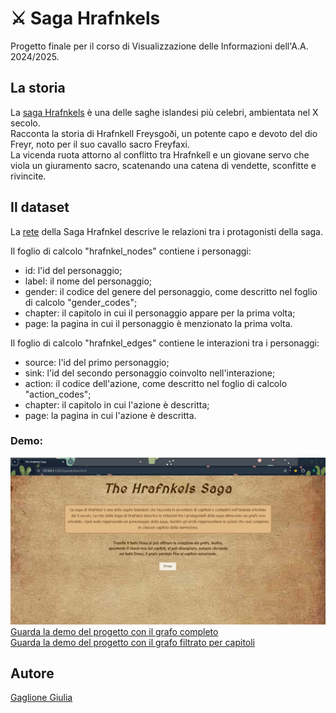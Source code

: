 # ⚔️ Saga Hrafnkels
Progetto finale per il corso di Visualizzazione delle Informazioni dell'A.A. 2024/2025.  

## La storia
La [saga Hrafnkels](https://en.wikipedia.org/wiki/Hrafnkels_saga) è una delle saghe islandesi più celebri, ambientata nel X secolo.  
Racconta la storia di Hrafnkell Freysgoði, un potente capo e devoto del dio Freyr, noto per il suo cavallo sacro Freyfaxi.  
La vicenda ruota attorno al conflitto tra Hrafnkell e un giovane servo che viola un giuramento sacro, scatenando una catena di vendette, sconfitte e rivincite.  

## Il dataset
La [rete](dataset/hrafnkel_saga_network.xlsx) della Saga Hrafnkel descrive le relazioni tra i protagonisti della saga.  
  
Il foglio di calcolo "hrafnkel_nodes" contiene i personaggi:
- id: l'id del personaggio;  
- label: il nome del personaggio;  
- gender: il codice del genere del personaggio, come descritto nel foglio di calcolo "gender_codes";  
- chapter: il capitolo in cui il personaggio appare per la prima volta;  
- page: la pagina in cui il personaggio è menzionato la prima volta.  
  
Il foglio di calcolo "hrafnkel_edges" contiene le interazioni tra i personaggi:
- source: l'id del primo personaggio;
- sink: l'id del secondo personaggio coinvolto nell'interazione;
- action: il codice dell'azione, come descritto nel foglio di calcolo "action_codes";
- chapter: il capitolo in cui l'azione è descritta;
- page: la pagina in cui l'azione è descritta.

### Demo:
![Frontend](demo/frontend.png)  
[Guarda la demo del progetto con il grafo completo](demo/grafo_completo.gif)  
[Guarda la demo del progetto con il grafo filtrato per capitoli](demo/grafo_per_capitoli.gif)

## Autore
[Gaglione Giulia](https://github.com/giug2)  
